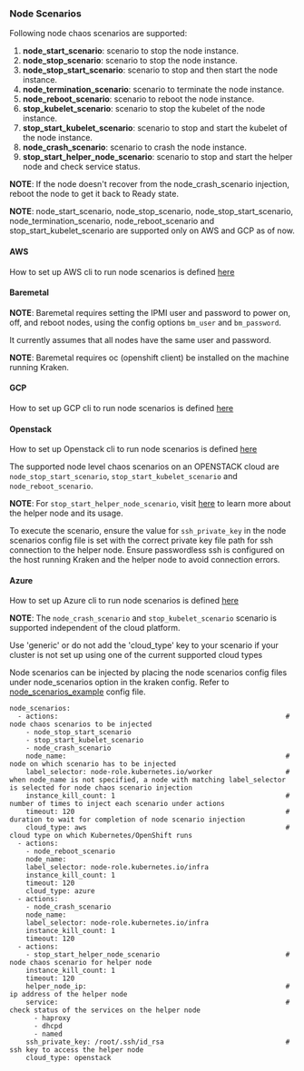 ### Node Scenarios

Following node chaos scenarios are supported:

1. **node_start_scenario**: scenario to stop the node instance.
2. **node_stop_scenario**: scenario to stop the node instance.
3. **node_stop_start_scenario**: scenario to stop and then start the node instance.
4. **node_termination_scenario**: scenario to terminate the node instance.
5. **node_reboot_scenario**: scenario to reboot the node instance.
6. **stop_kubelet_scenario**: scenario to stop the kubelet of the node instance.
7. **stop_start_kubelet_scenario**: scenario to stop and start the kubelet of the node instance.
8. **node_crash_scenario**: scenario to crash the node instance.
9. **stop_start_helper_node_scenario**: scenario to stop and start the helper node and check service status.

**NOTE**: If the node doesn't recover from the node_crash_scenario injection, reboot the node to get it back to Ready state.

**NOTE**: node_start_scenario, node_stop_scenario, node_stop_start_scenario, node_termination_scenario, node_reboot_scenario and stop_start_kubelet_scenario are supported only on AWS and GCP as of now.

#### AWS

How to set up AWS cli to run node scenarios is defined [here](cloud_setup.md#aws)

#### Baremetal
**NOTE**: Baremetal requires setting the IPMI user and password to power on, off, and reboot nodes, using the config options `bm_user` and `bm_password`.

It currently assumes that all nodes have the same user and password.

**NOTE**: Baremetal requires oc (openshift client) be installed on the machine running Kraken.

#### GCP
How to set up GCP cli to run node scenarios is defined [here](cloud_setup.md#gcp)

#### Openstack

How to set up Openstack cli to run node scenarios is defined [here](cloud_setup.md#openstack)

The supported node level chaos scenarios on an OPENSTACK cloud are `node_stop_start_scenario`, `stop_start_kubelet_scenario` and `node_reboot_scenario`.

**NOTE**: For `stop_start_helper_node_scenario`,  visit [here](https://github.com/RedHatOfficial/ocp4-helpernode) to learn more about the helper node and its usage.

To execute the scenario, ensure the value for `ssh_private_key` in the node scenarios config file is set with the correct private key file path for ssh connection to the helper node. Ensure passwordless ssh is configured on the host running Kraken and the helper node to avoid connection errors.


#### Azure

How to set up Azure cli to run node scenarios is defined [here](cloud_setup.md#azure)


**NOTE**: The `node_crash_scenario` and `stop_kubelet_scenario` scenario is supported independent of the cloud platform.

Use 'generic' or do not add the 'cloud_type' key to your scenario if your cluster is not set up using one of the current supported cloud types

Node scenarios can be injected by placing the node scenarios config files under node_scenarios option in the kraken config. Refer to [node_scenarios_example](https://github.com/openshift-scale/kraken/blob/master/scenarios/node_scenarios_example.yml) config file.

```
node_scenarios:
  - actions:                                                        # node chaos scenarios to be injected
    - node_stop_start_scenario
    - stop_start_kubelet_scenario
    - node_crash_scenario
    node_name:                                                      # node on which scenario has to be injected
    label_selector: node-role.kubernetes.io/worker                  # when node_name is not specified, a node with matching label_selector is selected for node chaos scenario injection
    instance_kill_count: 1                                          # number of times to inject each scenario under actions
    timeout: 120                                                    # duration to wait for completion of node scenario injection
    cloud_type: aws                                                 # cloud type on which Kubernetes/OpenShift runs
  - actions:
    - node_reboot_scenario
    node_name:
    label_selector: node-role.kubernetes.io/infra
    instance_kill_count: 1
    timeout: 120
    cloud_type: azure
  - actions:
    - node_crash_scenario
    node_name:
    label_selector: node-role.kubernetes.io/infra
    instance_kill_count: 1
    timeout: 120
  - actions:
    - stop_start_helper_node_scenario                               # node chaos scenario for helper node
    instance_kill_count: 1
    timeout: 120
    helper_node_ip:                                                 # ip address of the helper node
    service:                                                        # check status of the services on the helper node
      - haproxy
      - dhcpd
      - named
    ssh_private_key: /root/.ssh/id_rsa                              # ssh key to access the helper node
    cloud_type: openstack
```
